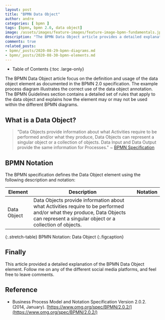 ```yaml
---
layout: post
title: "BPMN Data Object"
author: andre
categories: [ bpmn ]
tags: [bpmn, bpmn 2.0, data object]
image: /assets/images/feature-images/feature-image-bpmn-fundamentals.jpg
description: "The BPMN Data Object article provides a detailed explanation of the data object element, including the BPMN notation, an example diagram and guidelines."
comments: true
related_posts:
- bpmn/_posts/2020-08-29-bpmn-diagrams.md
- bpmn/_posts/2020-08-30-bpmn-elements.md
---
```


- Table of Contents
{:toc .large-only}

The BPMN Data Object article focus on the definition and usage of the data object element as documented in the BPMN 2.0
specification. The example process diagram illustrates the correct use of the data object annotation. The BPMN Guidelines
section contains a detailed set of rules that apply to the data object and explains how the element may or may not be used
within the different BPMN diagrams.

## What is a Data Object?
> "Data Objects provide information about what Activities require to be performed and/or what they produce, Data Objects 
> can represent a singular object or a collection of objects. Data Input and Data Output provide the same information 
> for Processes." ~ [BPMN Specification][1]

## BPMN Notation
The BPMN specification defines the Data Object element using the following description and notation:

| Element | Description | Notation |
|---------|-------------|:--------:|
| Data Object | Data Objects provide information about what Activities require to be performed and/or what they produce, Data Objects can represent a singular object or a collection of objects. | <iconify-icon height=48px data-icon="bpmn:data-object"></iconify-icon> |
{:.stretch-table}
BPMN Notation: Data Object
{:.figcaption}

## Finally
This article provided a detailed explanation of the BPMN Data Object element. Follow me on any of the different
social media platforms, and feel free to leave comments.

## Reference
* Business Process Model and Notation Specification Version 2.0.2. (2014, January). [https://www.omg.org/spec/BPMN/2.0.2/](https://www.omg.org/spec/BPMN/2.0.2/)


[1]:https://www.omg.org/spec/BPMN/2.0.2/PDF